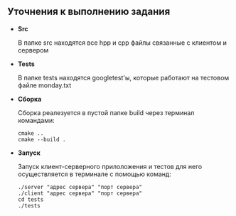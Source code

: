 ## Уточнения к выполнению задания

- __Src__

  В папке src находятся все hpp и cpp файлы связанные с клиентом и сервером
- __Tests__

  В папке tests находятся googletest'ы, которые работают на тестовом файле monday.txt
- __Сборка__
  
  Сборка реалезуется в пустой папке build через терминал командами:
  ```
  cmake ..
  cmake --build .
  ```
 - __Запуск__
  
    Запуск клиент-серверного прилоложения и тестов для него осуществляется в терминале с помощью команд:
     ```
    ./server "адрес сервера" "порт сервера"
    ./client "адрес сервера" "порт сервера"
    cd tests
    ./tests
    ```
